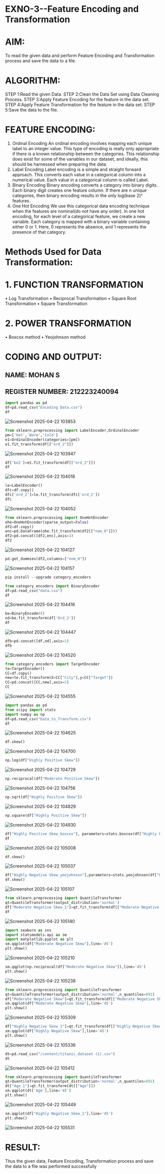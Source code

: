 # EXNO-3--Feature Encoding and Transformation
 
# AIM:
To read the given data and perform Feature Encoding and Transformation process and save the data to a file.

# ALGORITHM:
STEP 1:Read the given Data.
STEP 2:Clean the Data Set using Data Cleaning Process.
STEP 3:Apply Feature Encoding for the feature in the data set.
STEP 4:Apply Feature Transformation for the feature in the data set.
STEP 5:Save the data to the file.

# FEATURE ENCODING:
1. Ordinal Encoding
An ordinal encoding involves mapping each unique label to an integer value. This type of encoding is really only appropriate if there is a known relationship between the categories. This relationship does exist for some of the variables in our dataset, and ideally, this should be harnessed when preparing the data.
2. Label Encoding
Label encoding is a simple and straight forward approach. This converts each value in a categorical column into a numerical value. Each value in a categorical column is called Label.
3. Binary Encoding
Binary encoding converts a category into binary digits. Each binary digit creates one feature column. If there are n unique categories, then binary encoding results in the only log(base 2)ⁿ features.
4. One Hot Encoding
We use this categorical data encoding technique when the features are nominal(do not have any order). In one hot encoding, for each level of a categorical feature, we create a new variable. Each category is mapped with a binary variable containing either 0 or 1. Here, 0 represents the absence, and 1 represents the presence of that category.

# Methods Used for Data Transformation:
  # 1. FUNCTION TRANSFORMATION
• Log Transformation
• Reciprocal Transformation
• Square Root Transformation
• Square Transformation
  # 2. POWER TRANSFORMATION
• Boxcox method
• Yeojohnson method

# CODING AND OUTPUT:

## NAME: MOHAN S
## REGISTER NUMBER: 212223240094

```python
import pandas as pd
df=pd.read_csv("Encoding Data.csv")
df
```
![Screenshot 2025-04-22 103853](https://github.com/user-attachments/assets/042632d1-d875-4082-834d-d906b81830ae)

```python
from sklearn.preprocessing import LabelEncoder,OrdinalEncoder
pm=['Hot','Warm','Cold']
e1=OrdinalEncoder(categories=[pm])
e1.fit_transform(df[["ord_2"]])
```
![Screenshot 2025-04-22 103947](https://github.com/user-attachments/assets/423811cf-6483-40d9-8cf6-1306e7217f74)

```python
df['bo2']=e1.fit_transform(df[["ord_2"]])
df
```
![Screenshot 2025-04-22 104018](https://github.com/user-attachments/assets/6b96b51b-ce6b-4bac-8267-7a598f9003c7)

```python
le=LabelEncoder()
dfc=df.copy()
dfc['ord_2']=le.fit_transform(dfc['ord_2'])
dfc
```
![Screenshot 2025-04-22 104052](https://github.com/user-attachments/assets/231693cc-7f31-4414-99d1-37ecee744bc3)

```python
from sklearn.preprocessing import OneHotEncoder
ohe=OneHotEncoder(sparse_output=False)
df2=df.copy()
enc=pd.DataFrame(ohe.fit_transform(df2[["nom_0"]]))
df2=pd.concat([df2,enc],axis=1)
df2
```
![Screenshot 2025-04-22 104127](https://github.com/user-attachments/assets/e86977ed-1e98-4c29-9e63-54c885d2aefe)

```python
pd.get_dummies(df2,columns=["nom_0"])
```
![Screenshot 2025-04-22 104157](https://github.com/user-attachments/assets/dab272e6-d06a-4568-b79a-1ef4dacb9f71)


```python
pip install --upgrade category_encoders
```

```python
from category_encoders import BinaryEncoder
df=pd.read_csv("data.csv")
df
```
![Screenshot 2025-04-22 104416](https://github.com/user-attachments/assets/a27a42e0-e9d6-4f60-b222-c6923a833de9)

```python
be=BinaryEncoder()
nd=be.fit_transform(df['Ord_2'])
df
```
![Screenshot 2025-04-22 104447](https://github.com/user-attachments/assets/3825ec89-f1fc-47a2-ae60-d623899a35b3)

```python
dfb=pd.concat([df,nd],axis=1)
dfb
```
![Screenshot 2025-04-22 104520](https://github.com/user-attachments/assets/adae2e58-3c09-4f55-be76-9c99ca1ba9cc)

```python
from category_encoders import TargetEncoder
te=TargetEncoder()
CC=df.copy()
new=te.fit_transform(X=CC["City"],y=CC["Target"])
CC=pd.concat([CC,new],axis=1)
CC
```
![Screenshot 2025-04-22 104555](https://github.com/user-attachments/assets/1c6e56e6-a07c-483c-b0d6-7a5459a0b3d2)

```python
import pandas as pd
from scipy import stats
import numpy as np
df=pd.read_csv("Data_to_Transform.csv")
df
```
![Screenshot 2025-04-22 104625](https://github.com/user-attachments/assets/943c614d-c8de-4ccb-a515-d921498a8d28)

```python
df.skew()
```
![Screenshot 2025-04-22 104700](https://github.com/user-attachments/assets/404c8d11-e29d-4a9c-8888-f176b50c5f51)

```python
np.log(df["Highly Positive Skew"])
```
![Screenshot 2025-04-22 104729](https://github.com/user-attachments/assets/038c362b-c56e-46f8-8ad1-fb7c6f5a92bf)

```python
np.reciprocal(df["Moderate Positive Skew"])
```
![Screenshot 2025-04-22 104756](https://github.com/user-attachments/assets/5815950c-0bf3-43ca-b4c1-d998a3cbb170)

```python
np.sqrt(df["Highly Positive Skew"])
```
![Screenshot 2025-04-22 104829](https://github.com/user-attachments/assets/25c7d9f2-80b2-46be-a970-671d3ca39d25)


```python
np.square(df["Highly Positive Skew"])
```
![Screenshot 2025-04-22 104930](https://github.com/user-attachments/assets/da5a1079-3287-4e6d-b462-6ce33cea9211)

```python
df["Highly Positive Skew_boxcox"], parameters=stats.boxcox(df["Highly Positive Skew"])
df
```
![Screenshot 2025-04-22 105008](https://github.com/user-attachments/assets/b973fb32-bad3-488b-9f98-3a6eb631f8c0)

```python
df.skew()
```
![Screenshot 2025-04-22 105037](https://github.com/user-attachments/assets/691eef13-8b63-4c06-ab57-e9981df7fcee)

```python
df["Highly Negative Skew_yeojohnson"],parameters=stats.yeojohnson(df["Highly Negative Skew"])
df.skew()
```
![Screenshot 2025-04-22 105107](https://github.com/user-attachments/assets/a106a127-3552-4478-85ff-4bff313c473f)

```python
from sklearn.preprocessing import QuantileTransformer
qt=QuantileTransformer(output_distribution='normal')
df["Moderate Negative Skew_1"]=qt.fit_transform(df[["Moderate Negative Skew"]])
df
```
![Screenshot 2025-04-22 105140](https://github.com/user-attachments/assets/8e40f7b2-59b3-4399-8cfc-64d47c3290d1)

```python
import seaborn as sns
import statsmodels.api as sm
import matplotlib.pyplot as plt
sm.qqplot(df["Moderate Negative Skew"],line='45')
plt.show()
```
![Screenshot 2025-04-22 105210](https://github.com/user-attachments/assets/86e63c1d-a097-4010-84eb-7a0b5b6e53d6)

```python
sm.qqplot(np.reciprocal(df["Moderate Negative Skew"]),line='45')
plt.show()
```
![Screenshot 2025-04-22 105238](https://github.com/user-attachments/assets/8a649c41-abfe-4504-9ce8-bb1b1d4e5324)

```python
from sklearn.preprocessing import QuantileTransformer
qt=QuantileTransformer(output_distribution='normal',n_quantiles=891)
df["Moderate Negative Skew"]=qt.fit_transform(df[["Moderate Negative Skew"]])
sm.qqplot(df["Moderate Negative Skew"],line='45')
plt.show()
```
![Screenshot 2025-04-22 105309](https://github.com/user-attachments/assets/1f57c227-eb5d-40dd-a93f-8b63facebb68)

```python
df["Highly Negative Skew_1"]=qt.fit_transform(df[["Highly Negative Skew"]])
sm.qqplot(df["Highly Negative Skew"],line='45')
plt.show()
```
![Screenshot 2025-04-22 105336](https://github.com/user-attachments/assets/107b87e4-7413-4de7-9481-132c3d49ce87)

```python
dt=pd.read_csv("/content/titanic_dataset (1).csv")
dt
```
![Screenshot 2025-04-22 105412](https://github.com/user-attachments/assets/214c375a-4b47-40e9-8102-2fcfcae09974)

```python
from sklearn.preprocessing import QuantileTransformer
qt=QuantileTransformer(output_distribution='normal',n_quantiles=891)
dt["Age_1"]=qt.fit_transform(dt[["Age"]])
sm.qqplot(dt['Age'],line='45')
plt.show()
```
![Screenshot 2025-04-22 105449](https://github.com/user-attachments/assets/81b8452f-a020-4e73-a137-93528880cde6)

```python
sm.qqplot(df["Highly Negative Skew_1"],line='45')
plt.show()
```
![Screenshot 2025-04-22 105531](https://github.com/user-attachments/assets/ce862f54-9338-49f5-bcab-26adbb3723e2)

# RESULT:
Thus the given data, Feature Encoding, Transformation process and save the data to a file
was performed successfully

       

